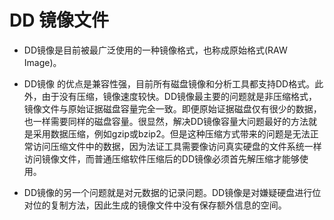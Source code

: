 # DD 镜像文件

- DD镜像是目前被最广泛使用的一种镜像格式，也称成原始格式(RAW Image)。

- DD镜像 的优点是兼容性强，目前所有磁盘镜像和分析工具都支持DD格式。此外，由于没有压缩，镜像速度较快。DD镜像最主要的问题就是非压缩格式，镜像文件与原始证据磁盘容量完全一致。即便原始证据磁盘仅有很少的数据，也一样需要同样的磁盘容量。很显然，解决DD镜像容量大问题最好的方法就是采用数据压缩，例如gzip或bzip2。但是这种压缩方式带来的问题是无法正常访问压缩文件中的数据，因为法证工具需要像访问真实硬盘的文件系统一样访问镜像文件，而普通压缩软件压缩后的DD镜像必须首先解压缩才能够使用。

- DD镜像的另一个问题就是对元数据的记录问题。DD镜像是对嫌疑硬盘进行位对位的复制方法，因此生成的镜像文件中没有保存额外信息的空间。